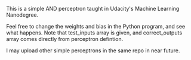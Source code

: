 This is a simple AND perceptron taught in Udacity's Machine Learning Nanodegree.

Feel free to change the weights and bias in the Python program, and see what happens. 
Note that test_inputs array is given, and correct_outputs array comes directly from perceptron defintion.

I may upload other simple perceptrons in the same repo in near future.
